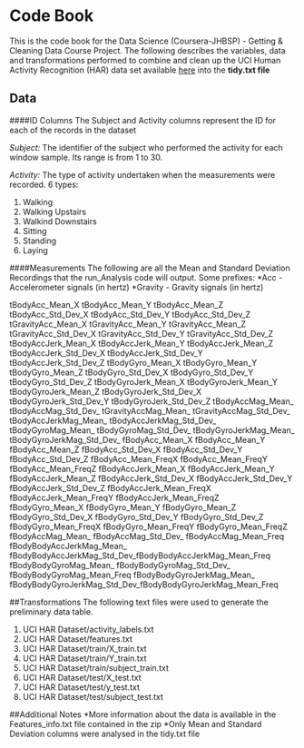 # Code Book

This is the code book for the Data Science (Coursera-JHBSP) - Getting &amp; Cleaning Data Course Project.
The following describes the variables, data and transformations performed to combine and clean up the UCI Human Activity Recognition (HAR) data set available [here](https://d396qusza40orc.cloudfront.net/getdata%2Fprojectfiles%2FUCI%20HAR%20Dataset.zip) into the **tidy.txt file**

## Data

####ID Columns
The Subject and Activity columns represent the ID for each of the records in the dataset

*Subject:*
The identifier of the subject who performed the activity for each window sample. Its range is from 1 to 30.

*Activity:*
The type of activity undertaken when the measurements were recorded. 6 types: 
1. Walking
2. Walking Upstairs
3. Walkind Downstairs
4. Sitting
5. Standing
6. Laying

####Measurements
The following are all the Mean and Standard Deviation Recordings that the run_Analysis code will output. 
Some prefixes:
*Acc - Accelerometer signals (in hertz)
*Gravity - Gravity signals (in hertz)

tBodyAcc_Mean_X
tBodyAcc_Mean_Y
tBodyAcc_Mean_Z
tBodyAcc_Std_Dev_X
tBodyAcc_Std_Dev_Y
tBodyAcc_Std_Dev_Z
tGravityAcc_Mean_X
tGravityAcc_Mean_Y
tGravityAcc_Mean_Z
tGravityAcc_Std_Dev_X
tGravityAcc_Std_Dev_Y
tGravityAcc_Std_Dev_Z
tBodyAccJerk_Mean_X
tBodyAccJerk_Mean_Y
tBodyAccJerk_Mean_Z
tBodyAccJerk_Std_Dev_X
tBodyAccJerk_Std_Dev_Y
tBodyAccJerk_Std_Dev_Z
tBodyGyro_Mean_X
tBodyGyro_Mean_Y
tBodyGyro_Mean_Z
tBodyGyro_Std_Dev_X
tBodyGyro_Std_Dev_Y
tBodyGyro_Std_Dev_Z
tBodyGyroJerk_Mean_X
tBodyGyroJerk_Mean_Y
tBodyGyroJerk_Mean_Z
tBodyGyroJerk_Std_Dev_X
tBodyGyroJerk_Std_Dev_Y
tBodyGyroJerk_Std_Dev_Z
tBodyAccMag_Mean_
tBodyAccMag_Std_Dev_
tGravityAccMag_Mean_
tGravityAccMag_Std_Dev_
tBodyAccJerkMag_Mean_
tBodyAccJerkMag_Std_Dev_
tBodyGyroMag_Mean_
tBodyGyroMag_Std_Dev_
tBodyGyroJerkMag_Mean_
tBodyGyroJerkMag_Std_Dev_
fBodyAcc_Mean_X
fBodyAcc_Mean_Y
fBodyAcc_Mean_Z
fBodyAcc_Std_Dev_X
fBodyAcc_Std_Dev_Y
fBodyAcc_Std_Dev_Z
fBodyAcc_Mean_FreqX
fBodyAcc_Mean_FreqY
fBodyAcc_Mean_FreqZ
fBodyAccJerk_Mean_X
fBodyAccJerk_Mean_Y
fBodyAccJerk_Mean_Z
fBodyAccJerk_Std_Dev_X
fBodyAccJerk_Std_Dev_Y
fBodyAccJerk_Std_Dev_Z
fBodyAccJerk_Mean_FreqX
fBodyAccJerk_Mean_FreqY
fBodyAccJerk_Mean_FreqZ
fBodyGyro_Mean_X
fBodyGyro_Mean_Y
fBodyGyro_Mean_Z
fBodyGyro_Std_Dev_X
fBodyGyro_Std_Dev_Y
fBodyGyro_Std_Dev_Z
fBodyGyro_Mean_FreqX
fBodyGyro_Mean_FreqY
fBodyGyro_Mean_FreqZ
fBodyAccMag_Mean_
fBodyAccMag_Std_Dev_
fBodyAccMag_Mean_Freq
fBodyBodyAccJerkMag_Mean_
fBodyBodyAccJerkMag_Std_Dev_fBodyBodyAccJerkMag_Mean_Freq
fBodyBodyGyroMag_Mean_
fBodyBodyGyroMag_Std_Dev_
fBodyBodyGyroMag_Mean_Freq
fBodyBodyGyroJerkMag_Mean_
fBodyBodyGyroJerkMag_Std_Dev_fBodyBodyGyroJerkMag_Mean_Freq


##Transformations
The following text files were used to generate the preliminary data table.
1. UCI HAR Dataset/activity_labels.txt
2. UCI HAR Dataset/features.txt
3. UCI HAR Dataset/train/X_train.txt
4. UCI HAR Dataset/train/Y_train.txt
5. UCI HAR Dataset/train/subject_train.txt
6. UCI HAR Dataset/test/X_test.txt
7. UCI HAR Dataset/test/y_test.txt
8. UCI HAR Dataset/test/subject_test.txt


##Additional Notes
*More information about the data is available in the Features_info.txt file contained in the zip
*Only Mean and Standard Deviation columns were analysed in the tidy.txt file

